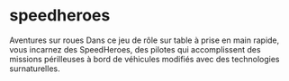 # speedheroes
Aventures sur roues Dans ce jeu de rôle sur table à prise en main rapide, vous incarnez des SpeedHeroes, des pilotes qui accomplissent des missions périlleuses à bord de véhicules modifiés avec des technologies surnaturelles.
